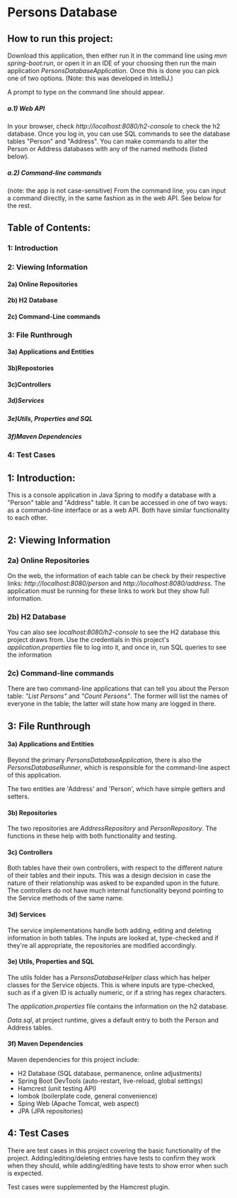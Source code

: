 # Persons Database
## How to run this project:
Download this application, then either run it in the command line using *mvn spring-boot:run*, or open it in an IDE of your choosing then run the main application *PersonsDatabaseApplication.* 
Once this is done you can pick one of two options. (Note: this was developed in IntelliJ.)

A prompt to type on the command line should appear.
##### a.1) Web API
In your browser, check *http://localhost:8080/h2-console* to check the h2 database.
Once you log in, you can use SQL commands to see the database tables "Person" and "Address".
You can make commands to alter the Person or Address databases with any of the named methods (listed below).
##### a.2) Command-line commands
(note: the app is not case-sensitive)
From the command line, you can input a command directly, in the same fashion as in the web API.
 See below for the rest.
 
 ## Table of Contents:
 ### 1: Introduction
 ### 2: Viewing Information
 #### 2a) Online Repositories
 #### 2b) H2 Database
 #### 2c) Command-Line commands
 ### 3: File Runthrough
 #### 3a) Applications and Entities
 #### 3b)Repostories
 #### 3c)Controllers
 ##### 3d)Services
 ##### 3e)Utils, Properties and SQL
 ##### 3f)Maven Dependencies
 ### 4: Test Cases
 
 ## 1: Introduction:
 This is a console application in Java Spring to modify a database with a "Person" table and "Address" table.
 It can be accessed in one of two ways: as a command-line interface or as a web API. Both have similar functionality
  to each other.
 ## 2: Viewing Information
 ### 2a) Online Repositories
 On the web, the information of each table can be check by their respective links:
 *http://localhost:8080/person* and *http://localhost:8080/address*. The application must be running for these links to work
 but they show full information.
 ### 2b) H2 Database
 You can also see *localhost:8080/h2-console* to see the H2 database this project draws from.
 Use the credentials in this project's *application.properties* file to log into it,
 and once in, run SQL queries to see the information
 ### 2c) Command-line commands
 There are two command-line applications that can tell you about the Person table: *"List Persons"* and *"Count Persons"*.
 The former will list the names of everyone in the table; the latter will state how many are logged in there.
 
 ## 3: File Runthrough
 #### 3a) Applications and Entities
 Beyond the primary *PersonsDatabaseApplication*, there is also the *PersonsDatabaseRunner*,
 which is responsible for the command-line aspect of this application.
 
 The two entities are 'Address' and 'Person', which have simple getters and setters.
 #### 3b) Repositories
 The two repositories are *AddressRepository* and *PersonRepository*. The functions in these help with
 both functionality and testing.
 #### 3c) Controllers
 Both tables have their own controllers, with respect to the different nature of their tables and their inputs.
 This was a design decision in case the nature of their relationship was asked to be expanded upon in the future.
 The controllers do not have much internal functionality beyond pointing to the Service methods of the same name.
 #### 3d) Services
 The service implementations handle both adding, editing and deleting information in both tables.
 The inputs are looked at, type-checked and if they're all appropriate, the repositories are modified accordingly. 
 #### 3e) Utils, Properties and SQL
 The utils folder has a *PersonsDatabaseHelper* class which has helper classes for the Service objects.
 This is where inputs are type-checked, such as if a given ID is actually numeric, or if a string has regex characters.
 
 The *application.properties* file contains the information on the h2 database.
 
 *Data.sql*, at project runtime, gives a default entry to both the Person and Address tables.
 #### 3f) Maven Dependencies
 Maven dependencies for this project include:
 - H2 Database (SQL database, permanence, online adjustments)
 - Spring Boot DevTools (auto-restart, live-reload, global settings)
 - Hamcrest (unit testing API)
 - lombok (boilerplate code, general convenience)
 - Sping Web (Apache Tomcat, web aspect)
 - JPA (JPA repositories)

## 4: Test Cases
There are test cases in this project covering the basic functionality of the project. 
Adding/editing/deleting entries have tests to confirm they work when they should, while adding/editing
have tests to show error when such is expected.
 
Test cases were supplemented by the Hamcrest plugin.
